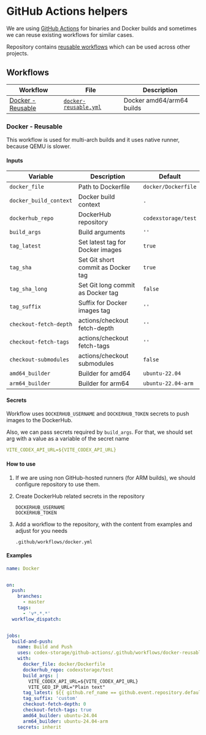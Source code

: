 # GitHub Actions helpers

 We are using [GitHub Actions](https://github.com/features/actions) for binaries and Docker builds and sometimes we can reuse existing workflows for similar cases.

 Repository contains [reusable workflows](https://docs.github.com/en/actions/sharing-automations/reusing-workflows) which can be used across other projects.


## Workflows

| Workflow                                | File                                                            | Description               |
| --------------------------------------- | --------------------------------------------------------------- | ------------------------- |
| [Docker - Reusable](#docker---reusable) | [`docker-reusable.yml`](/.github/workflows/docker-reusable.yml) | Docker amd64/arm64 builds |


### Docker - Reusable

 This workflow is used for multi-arch builds and it uses native runner, because QEMU is slower.


#### Inputs

| Variable               | Description                        | Default             |
| ---------------------- | ---------------------------------- | ------------------- |
| `docker_file`          | Path to Dockerfile                 | `docker/Dockerfile` |
| `docker_build_context` | Docker build context               | `.`                 |
| `dockerhub_repo`       | DockerHub repository               | `codexstorage/test` |
| `build_args`           | Build arguments                    | `''`                |
| `tag_latest`           | Set latest tag for Docker images   | `true`              |
| `tag_sha`              | Set Git short commit as Docker tag | `true`              |
| `tag_sha_long`         | Set Git long commit as Docker tag  | `false`             |
| `tag_suffix`           | Suffix for Docker images tag       | `''`                |
| `checkout-fetch-depth` | actions/checkout fetch-depth       | `''`                |
| `checkout-fetch-tags`  | actions/checkout fetch-tags        | `''`                |
| `checkout-submodules`  | actions/checkout submodules        | `false`             |
| `amd64_builder`        | Builder for amd64                  | `ubuntu-22.04`      |
| `arm64_builder`        | Builder for arm64                  | `ubuntu-22.04-arm`  |


#### Secrets

 Workflow uses `DOCKERHUB_USERNAME` and `DOCKERHUB_TOKEN` secrets to push images to the DockerHub.

 Also, we can pass secrets required by `build_args`. For that, we should set arg with a value as a variable of the secret name
 ```yaml
 VITE_CODEX_API_URL=${VITE_CODEX_API_URL}
 ```


#### How to use

 1. If we are using non GitHub-hosted runners (for ARM builds), we should configure repository to use them.

 2. Create DockerHub related secrets in the repository
    ```shell
    DOCKERHUB_USERNAME
    DOCKERHUB_TOKEN
    ```

 3. Add a workflow to the repository, with the content from examples and adjust for you needs
    ```shell
    .github/workflows/docker.yml
    ```


#### Examples
```yaml
name: Docker


on:
  push:
    branches:
      - master
    tags:
      - 'v*.*.*'
  workflow_dispatch:


jobs:
  build-and-push:
    name: Build and Push
    uses: codex-storage/github-actions/.github/workflows/docker-reusable.yml@master
    with:
      docker_file: docker/Dockerfile
      dockerhub_repo: codexstorage/test
      build_args: |
        VITE_CODEX_API_URL=${VITE_CODEX_API_URL}
        VITE_GEO_IP_URL="Plain text"
      tag_latest: ${{ github.ref_name == github.event.repository.default_branch || startsWith(github.ref, 'refs/tags/') }}
      tag_suffix: 'custom'
      checkout-fetch-depth: 0
      checkout-fetch-tags: true
      amd64_builder: ubuntu-24.04
      arm64_builder: ubuntu-24.04-arm
    secrets: inherit
```
